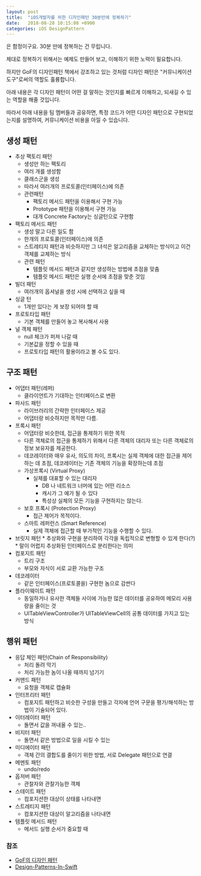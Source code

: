 ```yaml
---
layout: post
title:  "iOS개발자를 위한 디자인패턴 30분만에 정복하기"
date:   2018-08-28 10:15:08 +0900
categories: iOS DesignPattern
---
```


은 함정이구요. 30분 만에 정복하는 건 무립니다.

제대로 정복하기 위해서는 예제도 만들어 보고, 이해하기 위한 노력이 필요합니다.

하지만 GoF의 디자인패턴 책에서 강조하고 있는 것처럼 디자인 패턴은 "커뮤니케이션 도구"로써의 역할도 훌륭합니다.

아래 내용은 각 디자인 패턴이 어떤 걸 말하는 것인지를 빠르게 이해하고, 되새길 수 있는 역할을 해줄 것입니다.

따라서 아래 내용을 팀 멤버들과 공유하면, 특정 코드가 어떤 디자인 패턴으로 구현되었는지를 설명하여, 커뮤니케이션 비용을 아낄 수 있습니다.

## 생성 패턴

* 추상 팩토리 패턴
    * 생성만 하는 팩토리
    * 여러 개를 생성함
    * 클래스군을 생성
    * 따라서 여러개의 프로토콜(인터페이스)에 의존
    * 관련패턴
        * 팩토리 메서드 패턴을 이용해서 구현 가능
        * Prototype 패턴을 이용해서 구현 가능
        * 대개 Concrete Factory는 싱글턴으로 구현함
* 팩토리 메서드 패턴
    * 생성 말고 다른 일도 함
    * 한개의 프로토콜(인터페이스)에 의존
    * 스트레티지 패턴과 비슷하지만 그 녀석은 알고리즘을 교체하는 방식이고 이건 객체를 교체하는 방식
    * 관련 패턴
        * 템플릿 메서드 패턴과 같지만 생성하는 방법에 초점을 맞춤
        * 템플릿 메서드 패턴은 실행 순서에 초점을 맞춘 것임
* 빌더 패턴
    * 여러개의 옵셔널을 생성 시에 선택하고 싶을 때
* 싱글 턴
    * 1개만 있다는 게 보장 되어야 할 때
* 프로토타입 패턴
    * 기본 객체를 만들어 놓고 복사해서 사용
* 널 객체 패턴
    * null 체크가 퍼져 나갈 때
    * 기본값을 정할 수 있을 때
    * 프로토타입 패턴의 활용이라고 볼 수도 있다.

## 구조 패턴

* 어댑터 패턴(레퍼)
    * 클라이언트가 기대하는 인터페이스로 변환
* 파사드 패턴
    * 라이브러리의 간략한 인터페이스 제공
    * 어댑터랑 비슷하지만 목적만 다름.
* 프록시 패턴
    * 어댑터랑 비슷한데, 접근을 통제하기 위한 목적
    * 다른 객체로의 접근을 통제하기 위해서 다른 객체의 대리자 또는 다른 객체로의 정보 보유자를 제공한다.
    * 데코레이터와 매우 유사, 의도의 차이, 프록시는 실제 객체에 대한 접근을 제어하는 데 초점, 데코레이터는 기존 객체의 기능을 확장하는데 초점
    * 가상프록시 (Virtual Proxy)
        * 실체를 대표할 수 있는 대리자
            * DB 나 네트워크 너머에 있는 어떤 리소스
            * 캐시가 그 예가 될 수 있다
            * 특성상 실체의 모든 기능을 구현하지는 않는다.
    * 보호 프록시 (Protection Proxy)
        * 접근 제어가 목적이다.
    * 스마트 레퍼런스 (Smart Reference)
        * 실제 객체에 접근할 때 부가적인 기능을 수행할 수 있다.
* 브릿지 패턴
        * 추상화와 구현을 분리하여 각각을 독립적으로 변형할 수 있게 한다(?)
        * 말이 어렵지 추상화된 인터페이스로 분리한다는 의미
* 컴포지트 패턴
    * 트리 구조
    * 부모와 자식이 서로 교환 가능한 구조
* 데코레이터
    * 같은 인터페이스(프로토콜을) 구현한 놈으로 감싼다
* 플라이웨이트 패턴
    * 동일하거나 유사한 객체들 사이에 가능한 많은 데이터를 공유하여 메모리 사용량을 줄이는 것
    * UITableViewController가 UITableViewCell의 공통 데이터를 가지고 있는 방식

## 행위 패턴
* 응답 체인 패턴(Chain of Responsibility)
    * 처리 돌려 막기
    * 처리 가능한 놈이 나올 때까지 넘기기
* 커맨드 패턴
    * 요청을 객체로 캡슐화
* 인터프리터 패턴
    * 컴포지트 패턴하고 비슷한 구성을 만들고 각자에 언어 구문을 평가/해석하는 방법이 기술되어 있다.
* 이터레이터 패턴
    * 돌면서 값을 꺼내올 수 있는..
* 비지터 패턴
    * 돌면서 같은 방법으로 일을 시킬 수 있는
* 미디에이터 패턴
    * 객체 간의 결합도를 줄이기 위한 방법, 서로 Delegate 패턴으로 연결
* 메멘토 패턴
    * undo/redo
* 옵저버 패턴
    * 관찰자와 관찰가능한 객체
* 스테이트 패턴
    * 컴포지션한 대상이 상태를 나타내면
* 스트레티지 패턴
    * 컴포지션한 대상이 알고리즘을 나타내면
* 템플릿 메서드 패턴
    * 메서드 실행 순서가 중요할 때





### 참조
* [GoF의 디자인 패턴](https://g.co/kgs/65woDF)
* [Design-Patterns-In-Swift](https://github.com/ochococo/Design-Patterns-In-Swift)